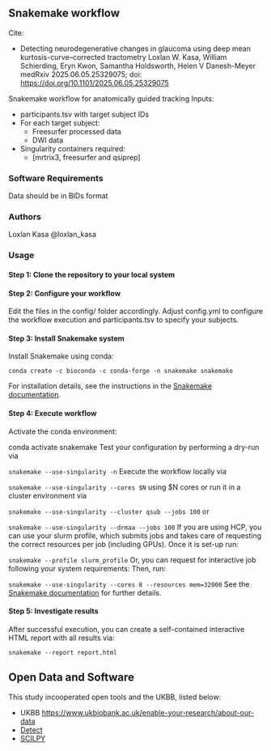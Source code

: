 ## Snakemake workflow
Cite:
- Detecting neurodegenerative changes in glaucoma using deep mean kurtosis-curve–corrected tractometry
Loxlan W. Kasa, William Schierding, Eryn Kwon, Samantha Holdsworth, Helen V Danesh-Meyer
medRxiv 2025.06.05.25329075; doi: https://doi.org/10.1101/2025.06.05.25329075

Snakemake workflow for anatomically guided tracking 
Inputs:
- participants.tsv with target subject IDs
- For each target subject:
    - Freesurfer processed data
    - DWI data
- Singularity containers required:
    - [mrtrix3, freesurfer and qsiprep]

### Software Requirements
Data should be in BIDs format

### Authors
Loxlan Kasa @loxlan_kasa

### Usage
#### Step 1: Clone the repository to your local system
#### Step 2: Configure your workflow
Edit the files in the config/ folder accordingly. Adjust config.yml to configure the workflow execution and participants.tsv to specify your subjects.
#### Step 3: Install Snakemake system
Install Snakemake using conda:

```conda create -c bioconda -c conda-forge -n snakemake snakemake```

For installation details, see the instructions in the [Snakemake documentation](https://snakemake.readthedocs.io/en/stable/getting_started/installation.html).

#### Step 4: Execute workflow
Activate the conda environment:

conda activate snakemake
Test your configuration by performing a dry-run via

```snakemake --use-singularity -n```
Execute the workflow locally via

```snakemake --use-singularity --cores $N```
using $N cores or run it in a cluster environment via

```snakemake --use-singularity --cluster qsub --jobs 100```
or

```snakemake --use-singularity --drmaa --jobs 100```
If you are using HCP, you can use your slurm profile, which submits jobs and takes care of requesting the correct resources per job (including GPUs). Once it is set-up run:

```snakemake --profile slurm_profile```
Or, you can request for interactive job following your system requirements:
Then, run:

```snakemake --use-singularity --cores 8 --resources mem=32000``` 
See the [Snakemake documentation](https://snakemake.readthedocs.io/en/stable/getting_started/installation.html) for further details.

#### Step 5: Investigate results
After successful execution, you can create a self-contained interactive HTML report with all results via:

```snakemake --report report.html```

## Open Data and Software
This study incooperated open tools and the UKBB, listed below:
- UKBB
  https://www.ukbiobank.ac.uk/enable-your-research/about-our-data
- [Detect](https://github.com/chamberm/Detect.git)
- [SCILPY](github.com/scilus/scilpy)


